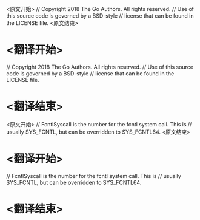 
<原文开始>
// Copyright 2018 The Go Authors. All rights reserved.
// Use of this source code is governed by a BSD-style
// license that can be found in the LICENSE file.
<原文结束>

# <翻译开始>
// Copyright 2018 The Go Authors. All rights reserved.
// Use of this source code is governed by a BSD-style
// license that can be found in the LICENSE file.
# <翻译结束>


<原文开始>
// FcntlSyscall is the number for the fcntl system call. This is
// usually SYS_FCNTL, but can be overridden to SYS_FCNTL64.
<原文结束>

# <翻译开始>
// FcntlSyscall is the number for the fcntl system call. This is
// usually SYS_FCNTL, but can be overridden to SYS_FCNTL64.
# <翻译结束>

